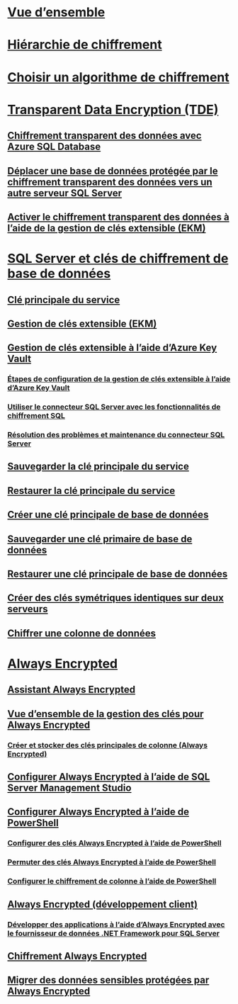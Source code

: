 # [Vue d’ensemble](sql-server-encryption.md)  
# [Hiérarchie de chiffrement](encryption-hierarchy.md)  
# [Choisir un algorithme de chiffrement](choose-an-encryption-algorithm.md)  
# [Transparent Data Encryption (TDE)](transparent-data-encryption-tde.md)  
## [Chiffrement transparent des données avec Azure SQL Database](transparent-data-encryption-with-azure-sql-database.md)  
## [Déplacer une base de données protégée par le chiffrement transparent des données vers un autre serveur SQL Server](move-a-tde-protected-database-to-another-sql-server.md)  
## [Activer le chiffrement transparent des données à l’aide de la gestion de clés extensible (EKM)](enable-tde-on-sql-server-using-ekm.md)  
# [SQL Server et clés de chiffrement de base de données](sql-server-and-database-encryption-keys-database-engine.md)  
## [Clé principale du service](service-master-key.md)  
## [Gestion de clés extensible (EKM)](extensible-key-management-ekm.md)  
## [Gestion de clés extensible à l’aide d’Azure Key Vault](extensible-key-management-using-azure-key-vault-sql-server.md)  
### [Étapes de configuration de la gestion de clés extensible à l’aide d’Azure Key Vault](setup-steps-for-extensible-key-management-using-the-azure-key-vault.md)  
### [Utiliser le connecteur SQL Server avec les fonctionnalités de chiffrement SQL](use-sql-server-connector-with-sql-encryption-features.md)  
### [Résolution des problèmes et maintenance du connecteur SQL Server](sql-server-connector-maintenance-troubleshooting.md)  
## [Sauvegarder la clé principale du service](back-up-the-service-master-key.md)  
## [Restaurer la clé principale du service](restore-the-service-master-key.md)  
## [Créer une clé principale de base de données](create-a-database-master-key.md)  
## [Sauvegarder une clé primaire de base de données](back-up-a-database-master-key.md)  
## [Restaurer une clé principale de base de données](restore-a-database-master-key.md)  
## [Créer des clés symétriques identiques sur deux serveurs](create-identical-symmetric-keys-on-two-servers.md)  
## [Chiffrer une colonne de données](encrypt-a-column-of-data.md)  
# [Always Encrypted](always-encrypted-database-engine.md)  
## [Assistant Always Encrypted](always-encrypted-wizard.md)  
## [Vue d’ensemble de la gestion des clés pour Always Encrypted](overview-of-key-management-for-always-encrypted.md)  
### [Créer et stocker des clés principales de colonne (Always Encrypted)](create-and-store-column-master-keys-always-encrypted.md)  
## [Configurer Always Encrypted à l’aide de SQL Server Management Studio](configure-always-encrypted-using-sql-server-management-studio.md)  
## [Configurer Always Encrypted à l’aide de PowerShell](configure-always-encrypted-using-powershell.md)  
### [Configurer des clés Always Encrypted à l’aide de PowerShell](configure-always-encrypted-keys-using-powershell.md)  
### [Permuter des clés Always Encrypted à l’aide de PowerShell](rotate-always-encrypted-keys-using-powershell.md)  
### [Configurer le chiffrement de colonne à l’aide de PowerShell](configure-column-encryption-using-powershell.md)  
## [Always Encrypted (développement client)](always-encrypted-client-development.md)  
### [Développer des applications à l’aide d’Always Encrypted avec le fournisseur de données .NET Framework pour SQL Server](develop-using-always-encrypted-with-net-framework-data-provider.md)  
## [Chiffrement Always Encrypted](always-encrypted-cryptography.md)  
## [Migrer des données sensibles protégées par Always Encrypted](migrate-sensitive-data-protected-by-always-encrypted.md)  
